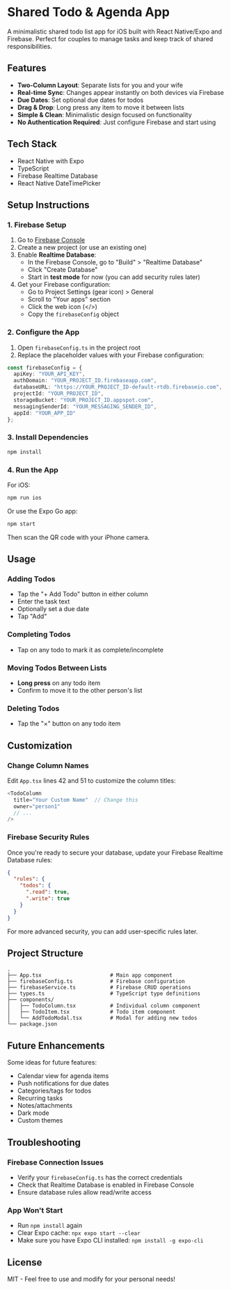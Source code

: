 # Shared Todo & Agenda App

A minimalistic shared todo list app for iOS built with React Native/Expo and Firebase. Perfect for couples to manage tasks and keep track of shared responsibilities.

## Features

- **Two-Column Layout**: Separate lists for you and your wife
- **Real-time Sync**: Changes appear instantly on both devices via Firebase
- **Due Dates**: Set optional due dates for todos
- **Drag & Drop**: Long press any item to move it between lists
- **Simple & Clean**: Minimalistic design focused on functionality
- **No Authentication Required**: Just configure Firebase and start using

## Tech Stack

- React Native with Expo
- TypeScript
- Firebase Realtime Database
- React Native DateTimePicker

## Setup Instructions

### 1. Firebase Setup

1. Go to [Firebase Console](https://console.firebase.google.com/)
2. Create a new project (or use an existing one)
3. Enable **Realtime Database**:
   - In the Firebase Console, go to "Build" > "Realtime Database"
   - Click "Create Database"
   - Start in **test mode** for now (you can add security rules later)
4. Get your Firebase configuration:
   - Go to Project Settings (gear icon) > General
   - Scroll to "Your apps" section
   - Click the web icon (</>)
   - Copy the `firebaseConfig` object

### 2. Configure the App

1. Open `firebaseConfig.ts` in the project root
2. Replace the placeholder values with your Firebase configuration:

```typescript
const firebaseConfig = {
  apiKey: "YOUR_API_KEY",
  authDomain: "YOUR_PROJECT_ID.firebaseapp.com",
  databaseURL: "https://YOUR_PROJECT_ID-default-rtdb.firebaseio.com",
  projectId: "YOUR_PROJECT_ID",
  storageBucket: "YOUR_PROJECT_ID.appspot.com",
  messagingSenderId: "YOUR_MESSAGING_SENDER_ID",
  appId: "YOUR_APP_ID"
};
```

### 3. Install Dependencies

```bash
npm install
```

### 4. Run the App

For iOS:
```bash
npm run ios
```

Or use the Expo Go app:
```bash
npm start
```
Then scan the QR code with your iPhone camera.

## Usage

### Adding Todos
- Tap the "+ Add Todo" button in either column
- Enter the task text
- Optionally set a due date
- Tap "Add"

### Completing Todos
- Tap on any todo to mark it as complete/incomplete

### Moving Todos Between Lists
- **Long press** on any todo item
- Confirm to move it to the other person's list

### Deleting Todos
- Tap the "×" button on any todo item

## Customization

### Change Column Names
Edit `App.tsx` lines 42 and 51 to customize the column titles:
```typescript
<TodoColumn
  title="Your Custom Name"  // Change this
  owner="person1"
  // ...
/>
```

### Firebase Security Rules

Once you're ready to secure your database, update your Firebase Realtime Database rules:

```json
{
  "rules": {
    "todos": {
      ".read": true,
      ".write": true
    }
  }
}
```

For more advanced security, you can add user-specific rules later.

## Project Structure

```
.
├── App.tsx                      # Main app component
├── firebaseConfig.ts            # Firebase configuration
├── firebaseService.ts           # Firebase CRUD operations
├── types.ts                     # TypeScript type definitions
├── components/
│   ├── TodoColumn.tsx           # Individual column component
│   ├── TodoItem.tsx             # Todo item component
│   └── AddTodoModal.tsx         # Modal for adding new todos
└── package.json
```

## Future Enhancements

Some ideas for future features:
- Calendar view for agenda items
- Push notifications for due dates
- Categories/tags for todos
- Recurring tasks
- Notes/attachments
- Dark mode
- Custom themes

## Troubleshooting

### Firebase Connection Issues
- Verify your `firebaseConfig.ts` has the correct credentials
- Check that Realtime Database is enabled in Firebase Console
- Ensure database rules allow read/write access

### App Won't Start
- Run `npm install` again
- Clear Expo cache: `npx expo start --clear`
- Make sure you have Expo CLI installed: `npm install -g expo-cli`

## License

MIT - Feel free to use and modify for your personal needs!
